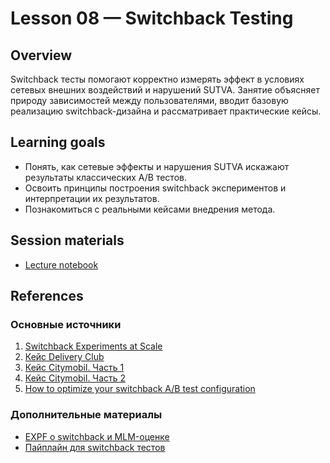 # Lesson 08 — Switchback Testing

## Overview
Switchback тесты помогают корректно измерять эффект в условиях сетевых внешних воздействий и нарушений SUTVA. Занятие объясняет природу зависимостей между пользователями, вводит базовую реализацию switchback-дизайна и рассматривает практические кейсы.

## Learning goals
- Понять, как сетевые эффекты и нарушения SUTVA искажают результаты классических A/B тестов.
- Освоить принципы построения switchback экспериментов и интерпретации их результатов.
- Познакомиться с реальными кейсами внедрения метода.

## Session materials
- [Lecture notebook](lecture.ipynb)

## References
### Основные источники
1. [Switchback Experiments at Scale](https://arxiv.org/pdf/2009.00148)
2. [Кейс Delivery Club](https://habr.com/ru/companies/deliveryclub/articles/670762/)
3. [Кейс Citymobil. Часть 1](https://habr.com/ru/companies/citymobil/articles/560426/)
4. [Кейс Citymobil. Часть 2](https://habr.com/ru/companies/citymobil/articles/575218/)
5. [How to optimize your switchback A/B test configuration](https://towardsdatascience.com/how-to-optimize-your-switchback-a-b-test-configuration-791a28bee678/)

### Дополнительные материалы
- [EXPF о switchback и MLM-оценке](https://medium.com/statistics-experiments/switchback-%D1%82%D0%B5%D1%81%D1%82%D0%B8%D1%80%D0%BE%D0%B2%D0%B0%D0%BD%D0%B8%D0%B5-%D0%BA%D0%B0%D0%BA-%D0%B1%D0%BE%D1%80%D0%BE%D1%82%D1%8C%D1%81%D1%8F-%D1%81-%D1%81%D0%BE%D1%86%D0%B8%D0%B0%D0%BB%D1%8C%D0%BD%D1%8B%D0%BC%D0%B8-%D1%8D%D1%84%D1%84%D0%B5%D0%BA%D1%82%D0%B0%D0%BC%D0%B8-%D0%B2-a-b-%D1%82%D0%B5%D1%81%D1%82%D0%B0%D1%85-39aab4f87cf7)
- [Пайплайн для switchback тестов](https://github.com/omar-elmaria/switchback_test_dag)
